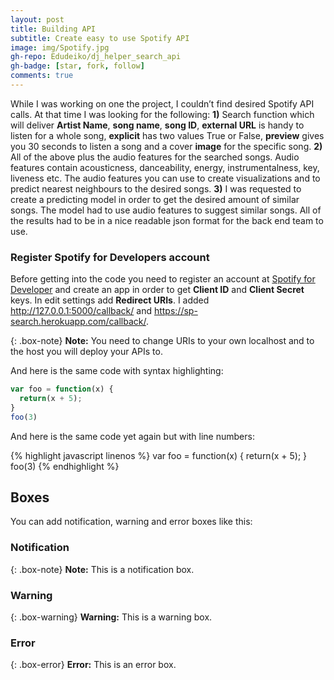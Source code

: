 ```yaml
---
layout: post
title: Building API
subtitle: Create easy to use Spotify API 
image: img/Spotify.jpg
gh-repo: Edudeiko/dj_helper_search_api
gh-badge: [star, fork, follow]
comments: true
---
```


While I was working on one the project, I couldn’t find desired Spotify API calls. At that time I was looking for the following: **1)** Search function which will deliver **Artist Name**, **song name**, **song ID**, **external URL** is handy to listen for a whole song, **explicit** has two values True or False, **preview** gives you 30 seconds to listen a song and a cover **image** for the specific song. **2)** All of the above plus the audio features for the searched songs. Audio features contain acousticness, danceability, energy, instrumentalness, key, liveness etc. The audio features you can use to create visualizations and to predict nearest neighbours to the desired songs. **3)** I was requested to create a predicting model in order to get the desired amount of similar songs. The model had to use audio features to suggest similar songs.
All of the results had to be in a nice readable json format for the back end team to use.

### Register Spotify for Developers account
Before getting into the code you need to register an account at [Spotify for Developer](https://developer.spotify.com) and create an app in order to get **Client ID** and **Client Secret** keys. In edit settings add **Redirect URIs**. I added http://127.0.0.1:5000/callback/ and https://sp-search.herokuapp.com/callback/. 

{: .box-note}
**Note:** You need to change URIs to your own localhost and to the host you will deploy your APIs to.

And here is the same code with syntax highlighting:

```javascript
var foo = function(x) {
  return(x + 5);
}
foo(3)
```

And here is the same code yet again but with line numbers:

{% highlight javascript linenos %}
var foo = function(x) {
  return(x + 5);
}
foo(3)
{% endhighlight %}

## Boxes
You can add notification, warning and error boxes like this:

### Notification

{: .box-note}
**Note:** This is a notification box.

### Warning

{: .box-warning}
**Warning:** This is a warning box.

### Error

{: .box-error}
**Error:** This is an error box.
